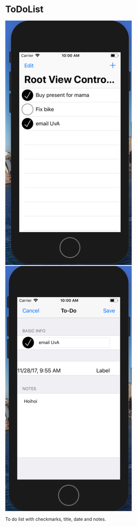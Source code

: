# ToDoList

<img src=https://github.com/LouiseIris/ToDoList/blob/master/ToDoList/1.png width="400">

<img src=https://github.com/LouiseIris/ToDoList/blob/master/ToDoList/2.png width="400">

To do list with checkmarks, title, date and notes.
